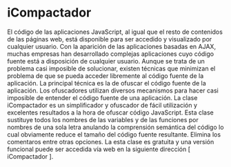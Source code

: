 # iCompactador
El código de las aplicaciones JavaScript, al igual que el resto de contenidos de las páginas web, está disponible para ser accedido y visualizado por cualquier usuario. Con la aparición de las aplicaciones basadas en AJAX, muchas empresas han desarrollado complejas aplicaciones cuyo código fuente está a disposición de cualquier usuario. Aunque se trata de un problema casi imposible de solucionar, existen técnicas que minimizan el problema de que se pueda acceder libremente al código fuente de la aplicación. La principal técnica es la de ofuscar el código fuente de la aplicación. Los ofuscadores utilizan diversos mecanismos para hacer casi imposible de entender el código fuente de una aplicación. La clase iCompactador es un simplificador y ofuscador de fácil utilización y excelentes resultados a la hora de ofuscar código JavaScript. 
Esta clase sustituye todos los nombres de las variables y de las funciones por nombres de una sola letra anulando la comprensión semántica del código lo cual obviamente reduce el tamaño del código fuente resultante. Elimina los comentaros entre otras opciones. 
La esta clase es gratuita y una versión funcional puede ser accedida vía web en la siguiente dirección [ iCompactador ]. 


